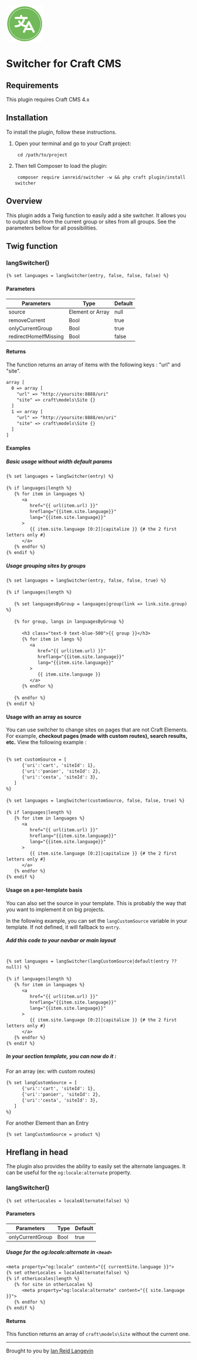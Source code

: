 <p><img src="./src/icon.svg" width="100" height="100" alt="AWS Image Handler URLs icon"></p>

<h1>Switcher for Craft CMS</h1>


## Requirements

This plugin requires Craft CMS 4.x


## Installation

To install the plugin, follow these instructions.

1. Open your terminal and go to your Craft project:

        cd /path/to/project

2. Then tell Composer to load the plugin:

        composer require ianreid/switcher -w && php craft plugin/install switcher


## Overview

This plugin adds a Twig function to easily add a site switcher. It allows you to output sites from the current group or sites from all groups. See the parameters bellow for all possibilities.



## Twig function

### langSwitcher()

```
{% set languages = langSwitcher(entry, false, false, false) %}
```

#### Parameters

| Parameters    | Type | Default |
| -------- | ------- | ------- |
| source  | Element or Array  | null |
| removeCurrent | Bool     | true |
| onlyCurrentGroup    | Bool    | true |
| redirectHomeIfMissing    | Bool    | false |

#### Returns

The function returns an array of items with the following keys : "url" and "site".

```
array [
  0 => array [
    "url" => "http://yoursite:8888/uri"
    "site" => craft\models\Site {}
  ]
  1 => array [
    "url" => "http://yoursite:8888/en/uri"
    "site" => craft\models\Site {}
  ]
]
```

#### Examples

##### Basic usage without width default params

```
{% set languages = langSwitcher(entry) %}

{% if languages|length %}
   {% for item in languages %}
      <a 
         href="{{ url(item.url) }}" 
         hreflang="{{item.site.language}}" 
         lang="{{item.site.language}}" 
      >
         {{ item.site.language [0:2]|capitalize }} {# the 2 first letters only #}
      </a>
   {% endfor %}
{% endif %}
```

##### Usage grouping sites by groups

```
{% set languages = langSwitcher(entry, false, false, true) %}

{% if languages|length %}

   {% set languagesByGroup = languages|group(link => link.site.group) %}

   {% for group, langs in languagesByGroup %}

      <h3 class="text-9 text-blue-500">{{ group }}</h3>
      {% for item in langs %}
         <a 
            href="{{ url(item.url) }}" 
            hreflang="{{item.site.language}}" 
            lang="{{item.site.language}}" 
         >
            {{ item.site.language }}
         </a>
      {% endfor %}

   {% endfor %}
{% endif %}
```

#### Usage with an array as source

You can use switcher to change sites on pages that are not Craft Elements. For example, __checkout pages (made with custom routes), search results, etc.__ View the following example :

```

{% set customSource = [ 
      {'uri':'cart', 'siteId': 1},
      {'uri':'panier', 'siteId': 2}, 
      {'uri':'cesta', 'siteId': 3},
   ]
%}

{% set languages = langSwitcher(customSource, false, false, true) %}

{% if languages|length %}
   {% for item in languages %}
      <a 
         href="{{ url(item.url) }}" 
         hreflang="{{item.site.language}}" 
         lang="{{item.site.language}}" 
      >
         {{ item.site.language [0:2]|capitalize }} {# the 2 first letters only #}
      </a>
   {% endfor %}
{% endif %}
```

#### Usage on a per-template basis

You can also set the source in your template. This is probably the way that you want to implement it on big projects.

In the following example, you can set the `langCustomSource` variable in your template. If not defined, it will fallback to `entry`.

##### Add this code to your navbar or main layout

```

{% set languages = langSwitcher(langCustomSource|default(entry ?? null)) %}

{% if languages|length %}
   {% for item in languages %}
      <a 
         href="{{ url(item.url) }}" 
         hreflang="{{item.site.language}}" 
         lang="{{item.site.language}}" 
      >
         {{ item.site.language [0:2]|capitalize }} {# the 2 first letters only #}
      </a>
   {% endfor %}
{% endif %}
```

##### In your section template, you can now do it :

For an array (ex: with custom routes)

```
{% set langCustomSource = [ 
      {'uri':'cart', 'siteId': 1},
      {'uri':'panier', 'siteId': 2}, 
      {'uri':'cesta', 'siteId': 3},
   ]
%}
```

For another Element than an Entry

```
{% set langCustomSource = product %}
```



## Hreflang in head

The plugin also provides the ability to easily set the alternate languages. It can be useful for the `og:locale:alternate` property.

### langSwitcher()

```
{% set otherLocales = localeAlternate(false) %}
```

#### Parameters

| Parameters    | Type | Default |
| -------- | ------- | ------- |
| onlyCurrentGroup    | Bool    | true |

##### Usage for the og:locale:alternate in `<head>`

```
<meta property="og:locale" content="{{ currentSite.language }}">
{% set otherLocales = localeAlternate(false) %}
{% if otherLocales|length %}
   {% for site in otherLocales %}
      <meta property="og:locale:alternate" content="{{ site.language }}">
   {% endfor %}
{% endif %}

```

#### Returns

This function returns an array of `craft\models\Site` without the current one.

---


Brought to you by [Ian Reid Langevin](https://www.reidlangevin.com)
